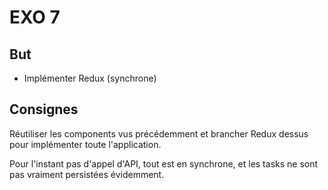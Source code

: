 EXO 7
=====

But
-----

- Implémenter Redux (synchrone)

Consignes
-----

Réutiliser les components vus précédemment et brancher Redux dessus pour implémenter toute l'application.

Pour l'instant pas d'appel d'API, tout est en synchrone, et les tasks ne sont pas vraiment persistées évidemment.

